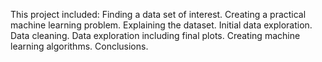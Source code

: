 This project included:
  Finding a data set of interest.
  Creating a practical machine learning problem.
  Explaining the dataset.
  Initial data exploration.
  Data cleaning.
  Data exploration including final plots.
  Creating machine learning algorithms.
  Conclusions.
